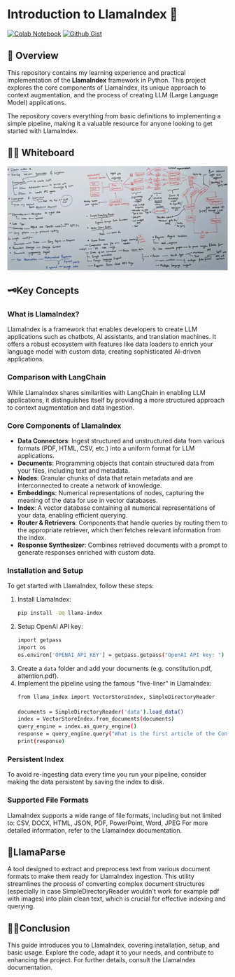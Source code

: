 # Introduction to LlamaIndex 🦙
<a href="https://colab.research.google.com/drive/1E6Gi6oL3opx6529AXoI9oKrxPVT4xrcc#scrollTo=0XRlrZ4aHqJD/"><img src="https://img.shields.io/badge/colab-notebook-orange" alt="Colab Notebook"/></a>
<a href="https://gist.github.com/shiv-rna/a8e5883b3adc53ef2af8b7b985b9a951"><img src="https://img.shields.io/badge/gist-notebook-blue" alt="Github Gist"/></a>
## 📝 Overview

This repository contains my learning experience and practical implementation of the **LlamaIndex** framework in Python. This project explores the core components of LlamaIndex, its unique approach to context augmentation, and the process of creating LLM (Large Language Model) applications. 

The repository covers everything from basic definitions to implementing a simple pipeline, making it a valuable resource for anyone looking to get started with LlamaIndex.

## 🧑‍🏫 Whiteboard
![Whiteboard](llama_index_whiteboard.jpg)

## 🗝️Key Concepts

### What is LlamaIndex?

LlamaIndex is a framework that enables developers to create LLM applications such as chatbots, AI assistants, and translation machines. It offers a robust ecosystem with features like data loaders to enrich your language model with custom data, creating sophisticated AI-driven applications.

### Comparison with LangChain

While LlamaIndex shares similarities with LangChain in enabling LLM applications, it distinguishes itself by providing a more structured approach to context augmentation and data ingestion.

### Core Components of LlamaIndex

- **Data Connectors**: Ingest structured and unstructured data from various formats (PDF, HTML, CSV, etc.) into a uniform format for LLM applications.
- **Documents**: Programming objects that contain structured data from your files, including text and metadata.
- **Nodes**: Granular chunks of data that retain metadata and are interconnected to create a network of knowledge.
- **Embeddings**: Numerical representations of nodes, capturing the meaning of the data for use in vector databases.
- **Index**: A vector database containing all numerical representations of your data, enabling efficient querying.
- **Router & Retrievers**: Components that handle queries by routing them to the appropriate retriever, which then fetches relevant information from the index.
- **Response Synthesizer**: Combines retrieved documents with a prompt to generate responses enriched with custom data.

### Installation and Setup

To get started with LlamaIndex, follow these steps:

1. Install LlamaIndex:
     ```bash
     pip install -Uq llama-index
     ```
2. Setup OpenAI API key:
    ```bash
    import getpass
    import os
    os.environ['OPENAI_API_KEY'] = getpass.getpass("OpenAI API key: ")
    ```
3. Create a `data` folder and add your documents (e.g. constitution.pdf, attention.pdf).
4. Implement the pipeline using the famous "five-liner" in LlamaIndex:
    ```bash
    from llama_index import VectorStoreIndex, SimpleDirectoryReader
    
    documents = SimpleDirectoryReader('data').load_data()
    index = VectorStoreIndex.from_documents(documents)
    query_engine = index.as_query_engine()
    response = query_engine.query("What is the first article of the Constitution?")
    print(response)
    ```
### Persistent Index
To avoid re-ingesting data every time you run your pipeline, consider making the data persistent by saving the index to disk.

### Supported File Formats
LlamaIndex supports a wide range of file formats, including but not limited to:
CSV, DOCX, HTML, JSON, PDF, PowerPoint, Word, JPEG
For more detailed information, refer to the LlamaIndex documentation.

## 🦙LlamaParse
A tool designed to extract and preprocess text from various document formats to make them ready for LlamaIndex ingestion. This utility streamlines the process of converting complex document structures (especially in case SimpleDirectoryReader wouldn't work for example pdf with images) into plain clean text, which is crucial for effective indexing and querying.

## 👨‍💻Conclusion
This guide introduces you to LlamaIndex, covering installation, setup, and basic usage. Explore the code, adapt it to your needs, and contribute to enhancing the project. For further details, consult the LlamaIndex documentation.
   

